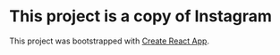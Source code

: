 # This project is a copy of Instagram

This project was bootstrapped with [Create React App](https://github.com/facebook/create-react-app).

